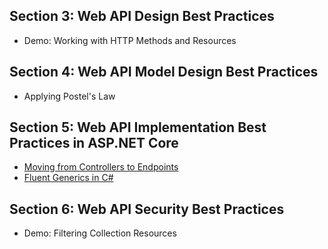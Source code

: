 ## Section 3: Web API Design Best Practices
* Demo: Working with HTTP Methods and Resources
## Section 4: Web API Model Design Best Practices
* Applying Postel's Law
## Section 5: Web API Implementation Best Practices in ASP.NET Core
* [Moving from Controllers to Endpoints](https://ardalis.com/moving-from-controllers-and-actions-to-endpoints-with-mediatr/)
* [Fluent Generics in C#](https://tyrrrz.me/blog/fluent-generics)
## Section 6: Web API Security Best Practices
* Demo: Filtering Collection Resources
